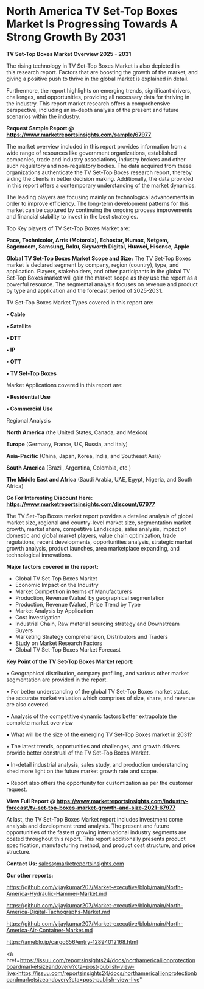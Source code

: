 # North America TV Set-Top Boxes Market Is Progressing Towards A Strong Growth By 2031

<Strong> TV Set-Top Boxes Market Overview 2025 - 2031</strong>

The rising technology in TV Set-Top Boxes Market is also depicted in this research report. Factors that are boosting the growth of the market, and giving a positive push to thrive in the global market is explained in detail.

Furthermore, the report highlights on emerging trends, significant drivers, challenges, and opportunities, providing all necessary data for thriving in the industry. This report market research offers a comprehensive perspective, including an in-depth analysis of the present and future scenarios within the industry.

<strong>Request Sample Report @ <a href=https://www.marketreportsinsights.com/sample/67977>https://www.marketreportsinsights.com/sample/67977</a></strong>

The market overview included in this report provides information from a wide range of resources like government organizations, established companies, trade and industry associations, industry brokers and other such regulatory and non-regulatory bodies. The data acquired from these organizations authenticate the TV Set-Top Boxes research report, thereby aiding the clients in better decision making. Additionally, the data provided in this report offers a contemporary understanding of the market dynamics.

The leading players are focusing mainly on technological advancements in order to improve efficiency. The long-term development patterns for this market can be captured by continuing the ongoing process improvements and financial stability to invest in the best strategies.

Top Key players of TV Set-Top Boxes Market are:

<strong>Pace, Technicolor, Arris (Motorola), Echostar, Humax, Netgem, Sagemcom, Samsung, Roku, Skyworth Digital, Huawei, Hisense, Apple</strong>

<strong><b>Global TV Set-Top Boxes Market Scope and Size:</b></strong>
The TV Set-Top Boxes market is declared segment by company, region (country), type, and application. Players, stakeholders, and other participants in the global TV Set-Top Boxes market will gain the market scope as they use the report as a powerful resource. The segmental analysis focuses on revenue and product by type and application and the forecast period of 2025-2031.

TV Set-Top Boxes Market Types covered in this report are:

<strong>• Cable

• Satellite

• DTT

• IP

• OTT

• TV Set-Top Boxes</strong>

Market Applications covered in this report are:

<strong>• Residential Use

• Commercial Use</strong> 

Regional Analysis

<strong>North America</strong> (the United States, Canada, and Mexico)

<strong>Europe</strong> (Germany, France, UK, Russia, and Italy)

<strong>Asia-Pacific</strong> (China, Japan, Korea, India, and Southeast Asia)

<strong>South America</strong> (Brazil, Argentina, Colombia, etc.)

<strong>The Middle East and Africa</strong> (Saudi Arabia, UAE, Egypt, Nigeria, and South Africa)

<strong>Go For Interesting Discount Here: <a href=https://www.marketreportsinsights.com/discount/67977>https://www.marketreportsinsights.com/discount/67977</a></strong>

The TV Set-Top Boxes market report provides a detailed analysis of global market size, regional and country-level market size, segmentation market growth, market share, competitive Landscape, sales analysis, impact of domestic and global market players, value chain optimization, trade regulations, recent developments, opportunities analysis, strategic market growth analysis, product launches, area marketplace expanding, and technological innovations.

<strong><b>Major factors covered in the report:</b></strong>
<ul>
  <li>Global TV Set-Top Boxes Market </li>
  <li>Economic Impact on the Industry</li>
  <li>Market Competition in terms of Manufacturers</li>
  <li>Production, Revenue (Value) by geographical segmentation</li>
  <li>Production, Revenue (Value), Price Trend by Type</li>
  <li>Market Analysis by Application</li>
  <li>Cost Investigation</li>
  <li>Industrial Chain, Raw material sourcing strategy and Downstream Buyers</li>
  <li>Marketing Strategy comprehension, Distributors and Traders</li>
  <li>Study on Market Research Factors</li>
  <li>Global TV Set-Top Boxes Market Forecast</li>
</ul>

<strong><b>Key Point of the TV Set-Top Boxes Market report:</b></strong>

• Geographical distribution, company profiling, and various other market segmentation are provided in the report.

• For better understanding of the global TV Set-Top Boxes market status, the accurate market valuation which comprises of size, share, and revenue are also covered.

• Analysis of the competitive dynamic factors better extrapolate the complete market overview

• What will be the size of the emerging TV Set-Top Boxes market in 2031?

• The latest trends, opportunities and challenges, and growth drivers provide better construal of the TV Set-Top Boxes Market.

• In-detail industrial analysis, sales study, and production understanding shed more light on the future market growth rate and scope.

• Report also offers the opportunity for customization as per the customer request.

<strong><b>View Full Report @ <a href=https://www.marketreportsinsights.com/industry-forecast/tv-set-top-boxes-market-growth-and-size-2021-67977>https://www.marketreportsinsights.com/industry-forecast/tv-set-top-boxes-market-growth-and-size-2021-67977</a></b></strong>


At last, the TV Set-Top Boxes Market report includes investment come analysis and development trend analysis. The present and future opportunities of the fastest growing international industry segments are coated throughout this report. This report additionally presents product specification, manufacturing method, and product cost structure, and price structure.

<strong>Contact Us:</strong>
sales@marketreportsinsights.com

<strong>Our other reports:</strong>

<a href=https://github.com/vijaykumar207/Market-executive/blob/main/North-America-Hydraulic-Hammer-Market.md>https://github.com/vijaykumar207/Market-executive/blob/main/North-America-Hydraulic-Hammer-Market.md</a>

<a href=https://github.com/vijaykumar207/Market-executive/blob/main/North-America-Digital-Tachographs-Market.md>https://github.com/vijaykumar207/Market-executive/blob/main/North-America-Digital-Tachographs-Market.md</a>

<a href=https://github.com/vijaykumar207/Market-executive/blob/main/North-America-Air-Container-Market.md>https://github.com/vijaykumar207/Market-executive/blob/main/North-America-Air-Container-Market.md</a>

<a href=https://ameblo.jp/cargo656/entry-12894012168.html>https://ameblo.jp/cargo656/entry-12894012168.html</a>

<a href=https://issuu.com/reportsinsights24/docs/northamericaliionprotectionboardmarketsizeandoverv?cta=post-publish-view-live>https://issuu.com/reportsinsights24/docs/northamericaliionprotectionboardmarketsizeandoverv?cta=post-publish-view-live</a>"
